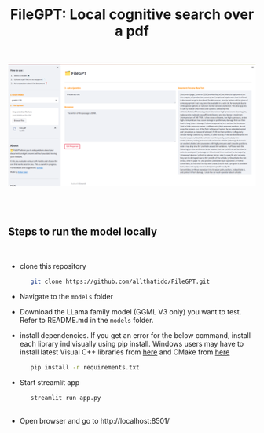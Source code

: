 <h1 align="center"> FileGPT: Local cognitive search over a pdf </h1>
</br>
<p align="center"><img src="media/FileGPT.png"></p>
</br>
</br>

## Steps to run the model locally
</br>
 
 - clone this repository
   ```bash
      git clone https://github.com/allthatido/FileGPT.git

 - Navigate to the `models` folder

 - Download the LLama family model (GGML V3 only) you want to test. Refer to README.md in the `models` folder.

 - install dependencies. If you get an error for the below command, install each library indivisually using pip install. Windows users may have to install latest Visual C++ libraries from [here](https://learn.microsoft.com/en-us/cpp/windows/latest-supported-vc-redist?view=msvc-170) and CMake from [here](https://cmake.org/download/)
   ```bash
      pip install -r requirements.txt

 - Start streamlit app
   ```bash
      streamlit run app.py
 
 - Open browser and go to http://localhost:8501/

